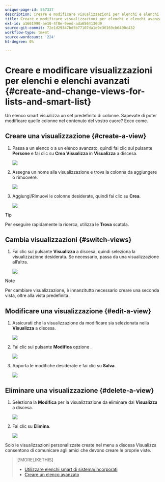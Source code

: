 ```yaml
---
unique-page-id: 557337
description: Creare e modificare visualizzazioni per elenchi e elenchi avanzati - Documenti Marketo - Documentazione del prodotto
title: Creare e modificare visualizzazioni per elenchi e elenchi avanzati
exl-id: a1661990-ae10-4f8e-9eed-ada6564136d9
source-git-commit: 72e1d29347bd5b77107da1e9c30169cb6490c432
workflow-type: tm+mt
source-wordcount: '224'
ht-degree: 0%

---
```


# Creare e modificare visualizzazioni per elenchi e elenchi avanzati {#create-and-change-views-for-lists-and-smart-list}

Un elenco smart visualizza un set predefinito di colonne. Sapevate di poter modificare quelle colonne nel contenuto del vostro cuore? Ecco come.

## Creare una visualizzazione {#create-a-view}

1. Passa a un elenco o a un elenco avanzato, quindi fai clic sul pulsante **Persone** e fai clic su **Crea** **Visualizza** in **Visualizza** a discesa.

   ![](assets/smartlist-createview.png)

1. Assegna un nome alla visualizzazione e trova la colonna da aggiungere o rimuovere.

   ![](assets/image2014-9-12-11-3a23-3a53.png)

1. Aggiungi/Rimuovi le colonne desiderate, quindi fai clic su **Crea**.

   ![](assets/image2014-9-12-11-3a24-3a7.png)

>[!TIP]
>
>Per eseguire rapidamente la ricerca, utilizza le **Trova** scatola.

## Cambia visualizzazioni {#switch-views}

1. Fai clic sul pulsante **Visualizza** a discesa, quindi seleziona la visualizzazione desiderata. Se necessario, passa da una visualizzazione all’altra.

   ![](assets/smartlist-customviewchoose.png)

>[!NOTE]
>
> Per cambiare visualizzazione, è innanzitutto necessario creare una seconda vista, oltre alla vista predefinita.

## Modificare una visualizzazione {#edit-a-view}

1. Assicurati che la visualizzazione da modificare sia selezionata nella **Visualizza** a discesa.

   ![](assets/smartlist-customviewchoose.png)

1. Fai clic sul pulsante **Modifica** opzione .

   ![](assets/smartlist-editcustomview.png)

1. Apporta le modifiche desiderate e fai clic su **Salva**.

   ![](assets/image2014-9-12-11-3a27-3a19.png)

## Eliminare una visualizzazione {#delete-a-view}

1. Seleziona la **Modifica** per la visualizzazione da eliminare dal **Visualizza** a discesa.

   ![](assets/smartlist-editcustomview.png)

1. Fai clic su **Elimina**.

   ![](assets/image2014-9-12-11-3a27-3a39.png)

Solo le visualizzazioni personalizzate create nel menu a discesa Visualizza consentono di comunicare agli amici che devono creare le proprie viste.

>[!MORELIKETHIS]
>
>* [Utilizzare elenchi smart di sistema/incorporati](/help/marketo/product-docs/core-marketo-concepts/smart-lists-and-static-lists/using-smart-lists/use-built-in-system-smart-lists.md)
>* [Creare un elenco avanzato](/help/marketo/product-docs/core-marketo-concepts/smart-lists-and-static-lists/creating-a-smart-list/create-a-smart-list.md)

